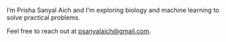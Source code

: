 I’m Prisha Sanyal Aich and I'm exploring biology and machine learning to solve practical problems.

Feel free to reach out at [psanyalaich@gmail.com](mailto:your-email@gmail.com). 
